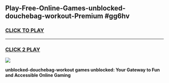 
## Play-Free-Online-Games-unblocked-douchebag-workout-Premium #gg6hv
<h3>
<a href="https://premium.freeplayer.one?title=unblocked-douchebag-workout&ref=8M">CLICK TO PLAY</a></h3>
<hr>

<h3>
<a href="https://premium.freeplayer.one?title=unblocked-douchebag-workout&ref=8M">CLICK 2 PLAY</a>
  
</h3>

<a href="https://premium.freeplayer.one?title=unblocked-douchebag-workout&ref=8M"><img src="https://clearcache.store/games.png"></a>


**unblocked-douchebag-workout games unblocked: Your Gateway to Fun and Accessible Online Gaming**
